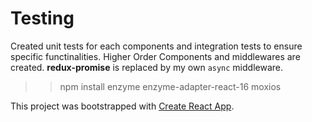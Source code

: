 # Testing
Created unit tests for each components and integration tests to ensure specific functinalities. 
Higher Order Components and middlewares are created. __redux-promise__ is replaced by my own `async` middleware.
>> npm install enzyme enzyme-adapter-react-16 moxios

This project was bootstrapped with [Create React App](https://github.com/facebook/create-react-app).
